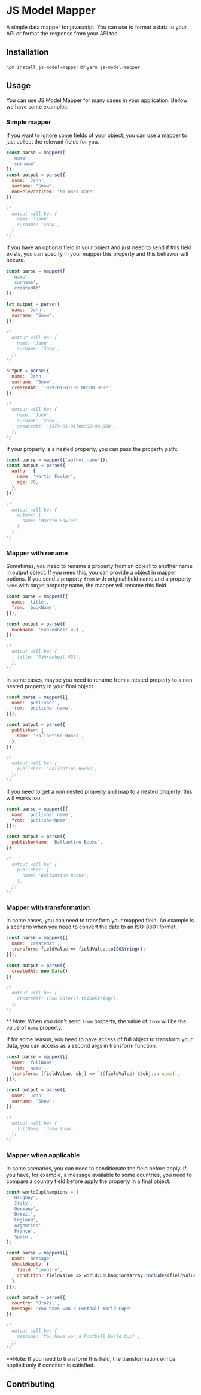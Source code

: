 # JS Model Mapper
A simple data mapper for javascript. You can use to format a data to your API or format the response from your API too.

## Installation

`npm install js-model-mapper` or `yarn js-model-mapper`

## Usage

You can use JS Model Mapper for many cases in your application. Bellow we have some examples:

### Simple mapper

If you want to ignore some fields of your object, you can use a mapper to just collect the relevant fields for you.

```javascript
const parse = mapper([
  'name', 
  'surname'
]);
const output = parse({ 
  name: 'John', 
  surname: 'Snow', 
  nonRelevantItem: 'No ones care'
});

/*
  output will be: { 
    name: 'John', 
    surname: 'Snow',
  }
*/;
```

If you have an optional field in your object and just need to send if this field exists, you can specify in your mapper this property and this behavior will occurs.

```javascript
const parse = mapper([
  'name', 
  'surname', 
  'createdAt'
]);

let output = parse({ 
  name: 'John', 
  surname: 'Snow', 
});

/* 
  output will be: { 
    name: 'John', 
    surname: 'Snow',
  };
*/

output = parse({ 
  name: 'John', 
  surname: 'Snow', 
  createdAt: '1979-01-01T00:00:00.000Z'
});

/* 
  output will be: { 
    name: 'John', 
    surname: 'Snow', 
    createdAt: '1979-01-01T00:00:00.000',
  };
*/
```

If your property is a nested property, you can pass the property path:

```javascript
const parse = mapper(['author.name']);
const output = parse({ 
  author: { 
    name: 'Martin Fowler',
    age: 20,
  },
});

/* 
  output will be: { 
    author: { 
      name: 'Martin Fowler'
    } 
  }
*/
```

### Mapper with rename

Sometimes, you need to rename a property from an object to another name in output object. If you need this, you can provide a object in mapper options. If you send a property `from` with original field name and a property `name` with target property name, the mapper will rename this field.

```javascript
const parse = mapper([{
  name: 'title',
  from: 'bookName',
}]);

const output = parse({ 
  bookName: 'Fahrenheit 451',
});

/*
  output will be: {
    title: 'Fahrenheit 451',
  };
*/
```

In some cases, maybe you need to rename from a nested property to a non nested property in your final object. 

```javascript
const parse = mapper([{
  name: 'publisher',
  from: 'publisher.name',
}]);

const output = parse({ 
  publisher: {
    name: 'Ballantine Books',
  },
});

/*
  output will be: {
    publisher: 'Ballantine Books',
  };
*/
```

If you need to get a non nested property and map to a nested property, this will works too:

```javascript
const parse = mapper([{
  name: 'publisher.name',
  from: 'publisherName',
}]);

const output = parse({ 
  publisherName: 'Ballantine Books',
});

/*
  output will be: {
    publisher: {
      name: 'Ballantine Books',
    },
  };
*/
```

### Mapper with transformation

In some cases, you can need to transform your mapped field. An example is a scenario when you need to convert the date to an ISO-8601 format.

```javascript
const parse = mapper([{
  name: 'createdAt',
  transform: fieldValue => fieldValue.toISOString();
}]);

const output = parse({ 
  createdAt: new Date(),
});

/*
  output will be: {
    createdAt: (new Date()).toISOString(),
  };
*/
```

** Note: When you don't send `from` property, the value of `from` will be the value of `name` property.

If for some reason, you need to have access of full object to transform your data, you can access as a second args in transform function.

```javascript
const parse = mapper([{
  name: 'fullName',
  from: 'name',
  transform: (fieldValue, obj) => `${fieldValue} ${obj.surname}`,
}]);

const output = parse({ 
  name: 'John',
  surname: 'Snow',
});

/*
  output will be: {
    fullName: 'John Snow',
  };
*/
```

### Mapper when applicable

In some scenarios, you can need to conditionate the field before apply. If you have, for example, a message available to some countries, you need to compare a country field before apply the property in a final object.

```javascript
const worldCupChampions = [
  'Uruguay', 
  'Italy', 
  'Germany', 
  'Brazil', 
  'England', 
  'Argentina', 
  'France', 
  'Spain',
];

const parse = mapper([{
  name: 'message',
  shouldApply: {
    field: 'country',
    condition: fieldValue => worldCupChampionsArray.includes(fieldValue)
  },
}]);

const output = parse({ 
  country: 'Brazil',
  message: 'You have won a Football World Cup!'
});

/*
  output will be: {
    message: 'You have won a Football World Cup!',
  };
*/
```

**Note: If you need to transform this field, the transformation will be applied only if condition is satisfied.

## Contributing